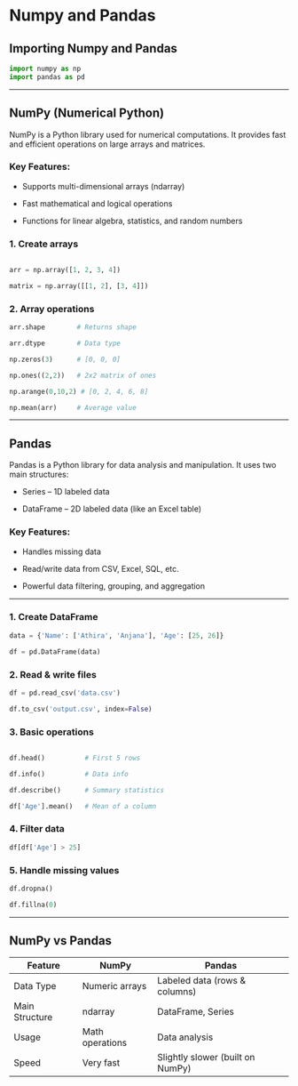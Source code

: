 # Numpy and Pandas

## Importing Numpy and Pandas
```python
import numpy as np
import pandas as pd
```

---

## NumPy (Numerical Python)

NumPy is a Python library used for numerical computations. It provides fast and efficient operations on large arrays and matrices.

### Key Features:

- Supports multi-dimensional arrays (ndarray)

- Fast mathematical and logical operations

- Functions for linear algebra, statistics, and random numbers

### 1. Create arrays

```python

arr = np.array([1, 2, 3, 4])

matrix = np.array([[1, 2], [3, 4]])
```

### 2. Array operations

```python
arr.shape        # Returns shape

arr.dtype        # Data type

np.zeros(3)      # [0, 0, 0]

np.ones((2,2))   # 2x2 matrix of ones

np.arange(0,10,2) # [0, 2, 4, 6, 8]

np.mean(arr)     # Average value

```

---

## Pandas

Pandas is a Python library for data analysis and manipulation. It uses two main structures:

- Series – 1D labeled data

- DataFrame – 2D labeled data (like an Excel table)

### Key Features:

- Handles missing data

- Read/write data from CSV, Excel, SQL, etc.

- Powerful data filtering, grouping, and aggregation

---

### 1. Create DataFrame

```python
data = {'Name': ['Athira', 'Anjana'], 'Age': [25, 26]}

df = pd.DataFrame(data)
```

### 2. Read & write files

```python
df = pd.read_csv('data.csv')

df.to_csv('output.csv', index=False)
```

### 3. Basic operations

```python

df.head()          # First 5 rows

df.info()          # Data info

df.describe()      # Summary statistics

df['Age'].mean()   # Mean of a column
```

### 4. Filter data

```python
df[df['Age'] > 25]
```

### 5. Handle missing values

```python
df.dropna()

df.fillna(0)
```

---

## NumPy vs Pandas

| Feature        | NumPy           | Pandas                           |
| -------------- | --------------- | -------------------------------- |
| Data Type      | Numeric arrays  | Labeled data (rows & columns)    |
| Main Structure | ndarray         | DataFrame, Series                |
| Usage          | Math operations | Data analysis                    |
| Speed          | Very fast       | Slightly slower (built on NumPy) |

